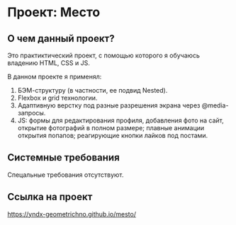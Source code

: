 # Проект: Место

## О чем данный проект?

Это практиктический проект, с помощью которого я обучаюсь владению HTML, CSS и JS.

В данном проекте я применял:
1. БЭМ-структуру (в частности, ее подвид Nested).
2. Flexbox и grid технологии.
3. Адаптивную верстку под разные разрешения экрана через @media-запросы.
4. JS: формы для редактирования профиля, добавления фото на сайт, открытие фотографий в полном размере; плавные анимации открытия попапов; реагирующие кнопки лайков под постами.

## Системные требования

Спецальные требования отсутствуют.

## Ссылка на проект

https://yndx-geometrichno.github.io/mesto/
